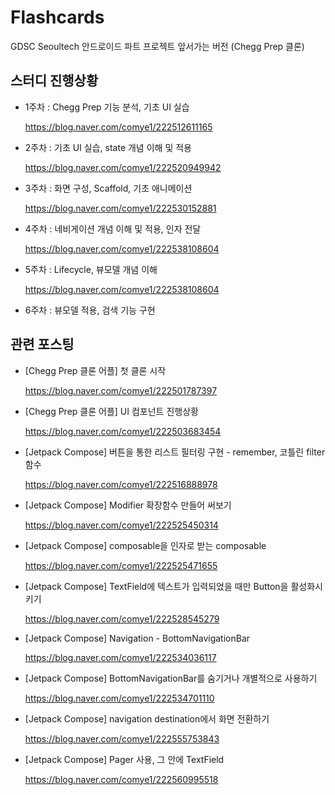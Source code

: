 # Flashcards
GDSC Seoultech 안드로이드 파트 프로젝트 앞서가는 버전 (Chegg Prep 클론)

## 스터디 진행상황
- 1주차 : Chegg Prep 기능 분석, 기초 UI 실습

  https://blog.naver.com/comye1/222512611165

- 2주차 : 기초 UI 실습, state 개념 이해 및 적용

  https://blog.naver.com/comye1/222520949942  
  
- 3주차 : 화면 구성, Scaffold, 기초 애니메이션

  https://blog.naver.com/comye1/222530152881
  
- 4주차 : 네비게이션 개념 이해 및 적용, 인자 전달

  https://blog.naver.com/comye1/222538108604
  
- 5주차 : Lifecycle, 뷰모델 개념 이해

  https://blog.naver.com/comye1/222538108604
  
- 6주차 : 뷰모델 적용, 검색 기능 구현

## 관련 포스팅

- [Chegg Prep 클론 어플] 첫 클론 시작

  https://blog.naver.com/comye1/222501787397
  
- [Chegg Prep 클론 어플] UI 컴포넌트 진행상황

  https://blog.naver.com/comye1/222503683454
  
- [Jetpack Compose] 버튼을 통한 리스트 필터링 구현 - remember, 코틀린 filter함수

  https://blog.naver.com/comye1/222516888978
  
- [Jetpack Compose] Modifier 확장함수 만들어 써보기

  https://blog.naver.com/comye1/222525450314
  
- [Jetpack Compose] composable을 인자로 받는 composable

  https://blog.naver.com/comye1/222525471655
  
- [Jetpack Compose] TextField에 텍스트가 입력되었을 때만 Button을 활성화시키기

  https://blog.naver.com/comye1/222528545279
  
- [Jetpack Compose] Navigation - BottomNavigationBar

  https://blog.naver.com/comye1/222534036117
  
- [Jetpack Compose] BottomNavigationBar를 숨기거나 개별적으로 사용하기

  https://blog.naver.com/comye1/222534701110
  
- [Jetpack Compose] navigation destination에서 화면 전환하기

  https://blog.naver.com/comye1/222555753843
  
- [Jetpack Compose] Pager 사용, 그 안에 TextField

  https://blog.naver.com/comye1/222560995518
